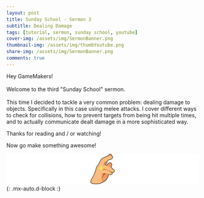 ```yaml
---
layout: post
title: Sunday School - Sermon 3
subtitle: Dealing Damage
tags: [tutorial, sermon, sunday school, youtube]
cover-img: /assets/img/SermonBanner.png
thumbnail-img: /assets/img/thumbYoutube.png
share-img: /assets/img/SermonBanner.png
comments: true
---
```


Hey GameMakers! <br/><br/>Welcome to the third "Sunday School" sermon. <br/><br/>This time I decided to tackle a very common problem: dealing damage to objects. Specifically in this case using melee attacks. I cover different ways to check for collisions, how to prevent targets from being hit multiple times, and to actually communicate dealt damage in a more sophisticated way.

<youtube-container src="https://www.youtube.com/embed/IXiu1LmNTuw"></youtube-container>

Thanks for reading and / or watching!

Now go make something awesome!

![pope bless](/assets/img/PopeBlessPostFooter.png){: .mx-auto.d-block :}